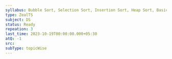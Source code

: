 ```yaml
---
syllabus: Bubble Sort, Selection Sort, Insertion Sort, Heap Sort, BasicConcept Of Asymptotic Notations, Time Complexity
type: ZealTS
subject: DS
status: Ready
repeation: 3
last_time: 2023-10-19T00:00:00.000+05:30
atQ: -1
src: 
subType: topicWise
---
```


